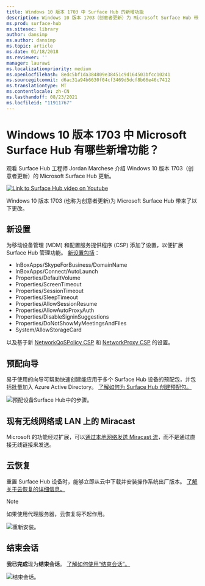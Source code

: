 ```yaml
---
title: Windows 10 版本 1703 中 Surface Hub 的新增功能
description: Windows 10 版本 1703（创意者更新）为 Microsoft Surface Hub 带来了新功能。
ms.prod: surface-hub
ms.sitesec: library
author: dansimp
ms.author: dansimp
ms.topic: article
ms.date: 01/18/2018
ms.reviewer: ''
manager: laurawi
ms.localizationpriority: medium
ms.openlocfilehash: 8edc5bf1da384809e38451c9d164503bfcc10241
ms.sourcegitcommit: d6ac31a94b6630f04cf3469d5dcf8b66e46c7412
ms.translationtype: MT
ms.contentlocale: zh-CN
ms.lasthandoff: 08/23/2021
ms.locfileid: "11911767"
---
```

# <a name="whats-new-in-windows-10-version-1703-for-microsoft-surface-hub"></a>Windows 10 版本 1703 中 Microsoft Surface Hub 有哪些新增功能？

观看 Surface Hub 工程师 Jordan Marchese 介绍 Windows 10 版本 1703（创意者更新）的 Microsoft Surface Hub 更新。 

<a href="https://www.youtube.com/watch?v=R8tX10VIgq0" target="_blank"> <img src="images/whats-new-video-thumbnail.png" alt="Link to Surface Hub video on Youtube" /></a>

Windows 10 版本 1703 (也称为创意者更新)为 Microsoft Surface Hub 带来了以下更改。

## <a name="new-settings"></a>新设置

为移动设备管理 (MDM) 和配置服务提供程序 (CSP) 添加了设置，以便扩展 Surface Hub 管理功能。 [新设置包括](manage-settings-with-mdm-for-surface-hub.md)：

- InBoxApps/SkypeForBusiness/DomainName
- InBoxApps/Connect/AutoLaunch
- Properties/DefaultVolume
- Properties/ScreenTimeout
- Properties/SessionTimeout
- Properties/SleepTimeout
- Properties/AllowSessionResume
- Properties/AllowAutoProxyAuth
- Properties/DisableSigninSuggestions
- Properties/DoNotShowMyMeetingsAndFiles
- System/AllowStorageCard

以及基于新 [NetworkQoSPolicy CSP](https://msdn.microsoft.com/windows/hardware/commercialize/customize/mdm/networkqospolicy-csp) 和 [NetworkProxy CSP](https://msdn.microsoft.com/windows/hardware/commercialize/customize/mdm/networkproxy-csp) 的设置。
</br>

## <a name="provisioning-wizard"></a>预配向导

易于使用的向导可帮助快速创建能应用于多个 Surface Hub 设备的预配包，并包括批量加入 Azure Active Directory。 [了解如何为 Surface Hub 创建预配包。](provisioning-packages-for-certificates-surface-hub.md)

![预配设备Surface Hub中的步骤。](images/wcd-wizard.png)
    
## <a name="miracast-on-your-existing-wireless-network-or-lan"></a>现有无线网络或 LAN 上的 Miracast 

Microsoft 的功能经过扩展，可以[通过本地网络发送 Miracast 流](miracast-over-infrastructure.md)，而不是通过直接无线链接来发送。 
    
## <a name="cloud-recovery"></a>云恢复

重置 Surface Hub 设备时，能够立即从云中下载并安装操作系统出厂版本。 [了解关于云恢复的详细信息。](device-reset-surface-hub.md#cloud-recovery)

>[!NOTE]
>如果使用代理服务器，云恢复将不起作用。
    
![重新安装。](images/reinstall.png)
    
## <a name="end-session"></a>结束会话

**我已完成**现为**结束会话**。 [了解如何使用“结束会话”。](finishing-your-surface-hub-meeting.md) 

![结束会话。](images/end-session.png)



 

 
